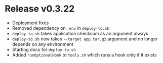 # Release v0.3.22

- Deployment fixes
- Removed dependency on `.env` in `deploy-to.sh`
- `deploy-to.sh` takes application checksum as an argument always
- `deploy-to.sh` now takes `--target app.tar.gz` argument and no longer depends on any environment
- Starting docs for `deploy-to.sh`
- Added `runOptionalHook` to `tools.sh` which runs a hook only if it exists
